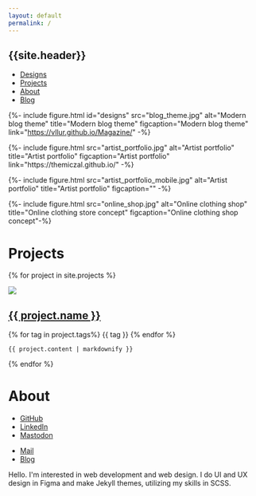 ```yaml
---
layout: default
permalink: /
---
```

<nav class="nav-main">
  <h1>{{site.header}}</h1>
  <ul>
    <li><a href="#designs">Designs</a></li>
    <li><a href="#projects">Projects</a></li>
    <li><a href="#about">About</a></li>
    <li><a href="{{- site.blog -}}">Blog</a></li>
  </ul>
</nav>

{%- include figure.html 
id="designs"
src="blog_theme.jpg"
alt="Modern blog theme"
title="Modern blog theme"
figcaption="Modern blog theme"
link="https://vllur.github.io/Magazine/" -%}

<div class="figure-full-mobile">
{%- include figure.html 
src="artist_portfolio.jpg"
alt="Artist portfolio"
title="Artist portfolio"
figcaption="Artist portfolio"
link="https://themiczal.github.io/" -%}

{%- include figure.html 
src="artist_portfolio_mobile.jpg"
alt="Artist portfolio"
title="Artist portfolio"
figcaption="" -%}
</div>

{%- include figure.html
src="online_shop.jpg"
alt="Online clothing shop"
title="Online clothing store concept"
figcaption="Online clothing shop concept"-%}

# Projects
{% for project in site.projects %}
<article class="project">
  <img src="{{- project.img | prepend: 'content/img/' -}}">
  <div>
    <h2><a href="{{ project.link }}">{{ project.name }}</a></h2>
    <p class="project-tags">
    {% for tag in project.tags%}
      {{ tag }}
    {% endfor %}
    </p>

    {{ project.content | markdownify }}
  </div>
</article>
{% endfor %}

# About
<nav class="nav-about">
  <ul>
    <li><a href="{{- site.github -}}">GitHub</a></li>
    <li><a href="{{- site.linkedin -}}">LinkedIn</a></li>
    <li><a rel="me" href="{{- site.mastodon -}}">Mastodon</a></li>
  </ul>
  <ul>
    <li><a href="mailto:{{- site.mail -}}">Mail</a></li>
    <li><a href="{{- site.blog -}}">Blog</a></li>
  </ul>
</nav>

Hello. I'm interested in web development and web design. I do UI and UX design in Figma and make Jekyll themes, utilizing my skills in SCSS.
